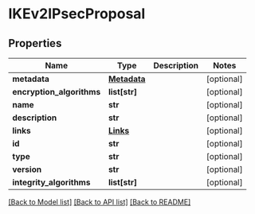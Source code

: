 # IKEv2IPsecProposal

## Properties
Name | Type | Description | Notes
------------ | ------------- | ------------- | -------------
**metadata** | [**Metadata**](Metadata.md) |  | [optional] 
**encryption_algorithms** | **list[str]** |  | [optional] 
**name** | **str** |  | [optional] 
**description** | **str** |  | [optional] 
**links** | [**Links**](Links.md) |  | [optional] 
**id** | **str** |  | [optional] 
**type** | **str** |  | [optional] 
**version** | **str** |  | [optional] 
**integrity_algorithms** | **list[str]** |  | [optional] 

[[Back to Model list]](../README.md#documentation-for-models) [[Back to API list]](../README.md#documentation-for-api-endpoints) [[Back to README]](../README.md)


